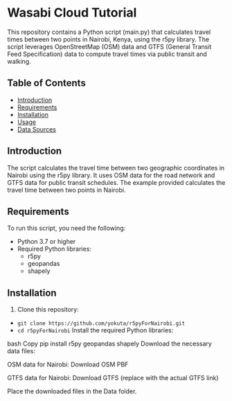 # Wasabi Cloud Tutorial
This repository contains a Python script (main.py) that calculates travel times between two points in Nairobi, Kenya, using the r5py library. The script leverages OpenStreetMap (OSM) data and GTFS (General Transit Feed Specification) data to compute travel times via public transit and walking.

## Table of Contents

- [Introduction](#Introduction)
- [Requirements](#Requirements)
- [Installation](#Installation)
- [Usage](#Usage)
- [Data Sources](#Data_sources)


## Introduction
The script calculates the travel time between two geographic coordinates in Nairobi using the r5py library. It uses OSM data for the road network and GTFS data for public transit schedules. The example provided calculates the travel time between two points in Nairobi.

## Requirements
To run this script, you need the following:
  - Python 3.7 or higher
  - Required Python libraries:
      - r5py
      - geopandas
      - shapely
## Installation
1. Clone this repository:
  - `git clone https://github.com/yokuta/r5pyForNairobi.git`
  - `cd r5pyForNairobi`
Install the required Python libraries:

bash
Copy
pip install r5py geopandas shapely
Download the necessary data files:

OSM data for Nairobi: Download OSM PBF

GTFS data for Nairobi: Download GTFS (replace with the actual GTFS link)

Place the downloaded files in the Data folder.
